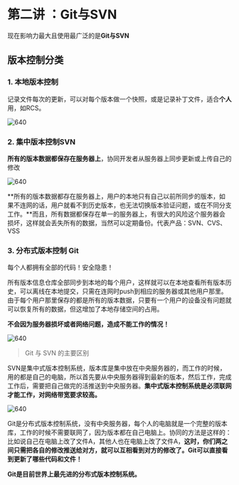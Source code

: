 # 第二讲 ：Git与SVN

现在影响力最大且使用最广泛的是**Git与SVN**

## 版本控制分类

### 1. 本地版本控制

记录文件每次的更新，可以对每个版本做一个快照，或是记录补丁文件，适合**个人**用，如RCS。

![640](https://gitee.com/liangjie0509/MarkdownPhoto/raw/main/img/202204301955101.png)

### 2. 集中版本控制SVN

**所有的版本数据都保存在服务器上**，协同开发者从服务器上同步更新或上传自己的修改

![640](https://gitee.com/liangjie0509/MarkdownPhoto/raw/main/img/202204301958822.png)

**所有的版本数据都存在服务器上，用户的本地只有自己以前所同步的版本，如果不连网的话，用户就看不到历史版本，也无法切换版本验证问题，或在不同分支工作。**而且，所有数据都保存在单一的服务器上，有很大的风险这个服务器会损坏，这样就会丢失所有的数据，当然可以定期备份。代表产品：SVN、CVS、VSS

### 3. 分布式版本控制 Git

每个人都拥有全部的代码！安全隐患！

所有版本信息仓库全部同步到本地的每个用户，这样就可以在本地查看所有版本历史，可以离线在本地提交，只需在连网时push到相应的服务器或其他用户那里。由于每个用户那里保存的都是所有的版本数据，只要有一个用户的设备没有问题就可以恢复所有的数据，但这增加了本地存储空间的占用。

**不会因为服务器损坏或者网络问题，造成不能工作的情况！**

![640](https://gitee.com/liangjie0509/MarkdownPhoto/raw/main/img/202204302001417.jpeg)



> Git 与 SVN 的主要区别

SVN是集中式版本控制系统，版本库是集中放在中央服务器的，而工作的时候，用的都是自己的电脑，所以首先要从中央服务器得到最新的版本，然后工作，完成工作后，需要把自己做完的活推送到中央服务器。**集中式版本控制系统是必须联网才能工作，对网络带宽要求较高。**

![640](https://gitee.com/liangjie0509/MarkdownPhoto/raw/main/img/202204302002918.jpeg)

Git是分布式版本控制系统，没有中央服务器，每个人的电脑就是一个完整的版本库，工作的时候不需要联网了，因为版本都在自己电脑上。协同的方法是这样的：比如说自己在电脑上改了文件A，其他人也在电脑上改了文件A，**这时，你们两之间只需把各自的修改推送给对方，就可以互相看到对方的修改了。Git可以直接看到更新了哪些代码和文件！**

**Git是目前世界上最先进的分布式版本控制系统。**
